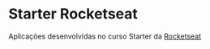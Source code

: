 # Starter Rocketseat

Aplicações desenvolvidas no curso Starter da [Rocketseat](https://rocketseat.com.br/)

